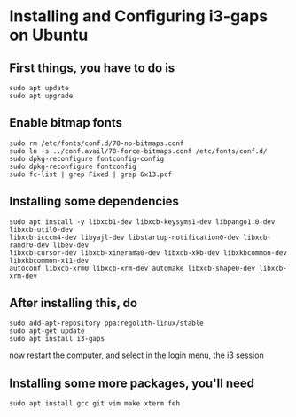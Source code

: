 # Installing and Configuring i3-gaps on Ubuntu 

## First things, you have to do is
```
sudo apt update
sudo apt upgrade
```

## Enable bitmap fonts
```
sudo rm /etc/fonts/conf.d/70-no-bitmaps.conf
sudo ln -s ../conf.avail/70-force-bitmaps.conf /etc/fonts/conf.d/
sudo dpkg-reconfigure fontconfig-config
sudo dpkg-reconfigure fontconfig
sudo fc-list | grep Fixed | grep 6x13.pcf
```

## Installing some dependencies
```
sudo apt install -y libxcb1-dev libxcb-keysyms1-dev libpango1.0-dev libxcb-util0-dev 
libxcb-icccm4-dev libyajl-dev libstartup-notification0-dev libxcb-randr0-dev libev-dev 
libxcb-cursor-dev libxcb-xinerama0-dev libxcb-xkb-dev libxkbcommon-dev libxkbcommon-x11-dev 
autoconf libxcb-xrm0 libxcb-xrm-dev automake libxcb-shape0-dev libxcb-xrm-dev
```

## After installing this, do
```
sudo add-apt-repository ppa:regolith-linux/stable
sudo apt-get update
sudo apt install i3-gaps
```

now restart the computer, and select in the login menu, the i3 session

## Installing some more packages, you'll need
```
sudo apt install gcc git vim make xterm feh
```

